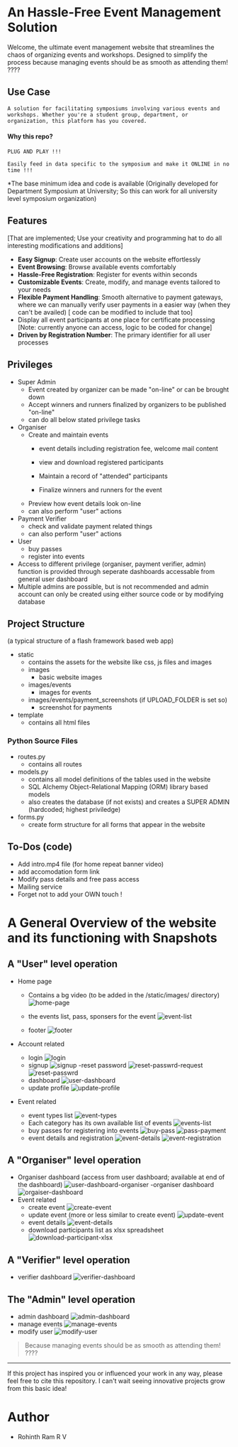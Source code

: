 # An Hassle-Free Event Management Solution

Welcome, the ultimate event management website that streamlines the chaos of organizing events and workshops. Designed to simplify the process because managing events should be as smooth as attending them! ????

## Use Case
    A solution for facilitating symposiums involving various events and workshops. Whether you're a student group, department, or organization, this platform has you covered.

#### Why this repo?

    PLUG AND PLAY !!! 

    Easily feed in data specific to the symposium and make it ONLINE in no time !!!

*The base minimum idea and code is available
(Originally developed for Department Symposium at University; So this can work for all university level symposium organization)

## Features
[That are implemented; Use your creativity and programming hat to do all interesting modifications and additions]

- **Easy Signup**: Create user accounts on the website effortlessly
- **Event Browsing**: Browse available events comfortably
- **Hassle-Free Registration**: Register for events within seconds
- **Customizable Events**: Create, modify, and manage events tailored to your needs
- **Flexible Payment Handling**: Smooth alternative to payment gateways, where we can manually verify user payments in a easier way (when they can't be availed) [ code can be modified to include that too] 
- Display all event participants at one place for certificate processing [Note: currently anyone can access, logic to be coded for change]
- **Driven by Registration Number**: The primary identifier for all user processes

## Privileges
- Super Admin
    - Event created by organizer can be made "on-line" or can be brought down
    - Accept winners and runners finalized by organizers to be published "on-line"
    - can do all below stated privilege tasks
- Organiser
    - Create and maintain events
        - event details including registration fee, welcome mail content
    
        - view and download registered participants
        - Maintain a record of "attended" participants
        -  Finalize winners and runners for the event
    - Preview how event details look on-line
    - can also perform "user" actions
- Payment Verifier
    - check and validate payment related things
    - can also perform "user" actions
- User
    - buy passes
    - register into events
- Access to different privilege (organiser, payment verifier, admin) function is provided through seperate dashboards accessable from general user dashboard
- Multiple admins are possible, but is not recommended and admin account can only be created using either source code or by modifying database

## Project Structure
(a typical structure of a flash framework based web app)
- static 
    - contains the assets for the website like css, js files and images
    - images
        - basic website images
    - images/events
        - images for events
    - images/events/payment_screenshots (if UPLOAD_FOLDER is set so)
        - screenshot for payments
- template
    - contains all html files
### Python Source Files
- routes.py
    - contains all routes
- models.py
    - contains all model definitions of the tables used in the website 
    - SQL Alchemy Object-Relational Mapping (ORM) library based models
    - also creates the database (if not exists) and creates a SUPER ADMIN (hardcoded; highest priviledge)
- forms.py
    - create form structure for all forms that appear in the website

## To-Dos (code)
- Add intro.mp4 file (for home repeat banner video)
- add accomodation form link
- Modify pass details and free pass access
- Mailing service
- Forget not to add your OWN touch !

# A General Overview of the website and its functioning with Snapshots

## A "User" level operation
- Home page
    - Contains a bg video (to be added in the /static/images/ directory)
    ![home-page](/readme_assets/home_1.png)

    - the events list, pass, sponsers for the event
    ![event-list](/readme_assets/home_2.png)
    
    - footer
    ![footer](/readme_assets/home_3.png)

- Account related
    - login
    ![login](/readme_assets/login.png)
    - signup
    ![signup](/readme_assets/signup.png)
    -reset password
    ![reset-passwrd-request](/readme_assets/reset_passwrd_1.png)
    ![reset-passwrd](/readme_assets/reset_passwrd_2.png)
    - dashboard
    ![user-dashboard](/readme_assets/user_dashboard.png)
    - update profile
    ![update-profile](/readme_assets/update_profile.png)

- Event related
    - event types list
    ![event-types](/readme_assets/event_categories_view.png)
    - Each category has its own available list of events
    ![events-list](/readme_assets/tech_events_list.png)
    - buy passes for registering into events
    ![buy-pass](/readme_assets/buy_pass.png)
    ![pass-payment](/readme_assets/payment_details.png)
    - event details and registration
    ![event-details](/readme_assets/sample_event_details.png)
    ![event-registration](/readme_assets/sample_event_registration_popup.png)


## A "Organiser" level operation
- Organiser dashboard (access from user dashboard; available at end of the dashboard)
![user-dashboard-organiser](/readme_assets/user_dashboard_for_organiser.png)
-organiser dashboard
![orgaiser-dashboard](/readme_assets/organiser_dashboard.png)
- Event related
    - create event
    ![create-event](/readme_assets/create_event.png)
    - update event (more or less similar to create event)
    ![update-event](/readme_assets/update_event.png)
    - event details
    ![event-details](/readme_assets/event_details.png)
    - download participants list as xlsx spreadsheet
    ![download-participant-xlsx](/readme_assets/participant_list_xlsx.png)

## A "Verifier" level operation
- verifier dashboard
![verifier-dashboard](/readme_assets/verifier_dashboard.png)

## The "Admin" level operation
- admin dashboard
![admin-dashboard](/readme_assets/admin_dashboard.png)
- manage events
![manage-events](/readme_assets/manage_events.png)
- modify user
![modify-user](/readme_assets/modify_user.png)


> Because managing events should be as smooth as attending them! ????

---

If this project has inspired you or influenced your work in any way, please feel free to cite this repository. I can't wait seeing innovative projects grow from this basic idea!

# Author
- Rohinth Ram R V